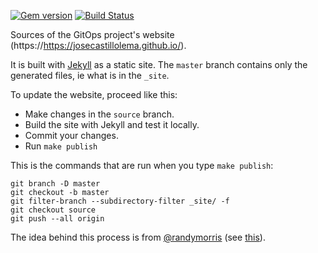 [![Gem version](https://img.shields.io/gem/v/bootstrap.svg)](https://rubygems.org/gems/bootstrap)
[![Build Status](https://github.com/twbs/bootstrap/workflows/JS%20Tests/badge.svg?branch=master)](https://github.com/twbs/bootstrap/actions?query=workflow%3AJS+Tests+branch%3Amaster)

Sources of the GitOps project's website (https://https://josecastillolema.github.io/).

It is built with [Jekyll](http://jekyllrb.com/) as a static site.
The `master` branch contains only the generated files, ie what is in the `_site`.

To update the website, proceed like this:

* Make changes in the `source` branch.
* Build the site with Jekyll and test it locally.
* Commit your changes.
* Run `make publish`

This is the commands that are run when you type `make publish`:

```
git branch -D master
git checkout -b master
git filter-branch --subdirectory-filter _site/ -f
git checkout source
git push --all origin
```

The idea behind this process is from [@randymorris](https://github.com/randymorris)
(see [this](https://github.com/randymorris/randymorris.github.com/blob/source/README.md)).
